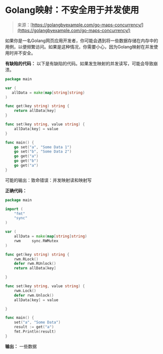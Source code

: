 <!--yml

分类：未分类

日期：2024-10-13 06:00:11

-->

# Golang映射：不安全用于并发使用

> 来源：[https://golangbyexample.com/go-maps-concurrency/](https://golangbyexample.com/go-maps-concurrency/)

如果你是一名Golang网页应用开发者，你可能会遇到将一些数据存储在内存中的用例，以便频繁访问。如果是这种情况，你需要小心，因为Golang映射在并发使用时并不安全。

**有缺陷的代码：** 以下是有缺陷的代码。如果发生映射的并发读写，可能会导致崩溃。

```go
package main

var (
   allData = make(map[string]string)
)

func get(key string) string {
	return allData[key]
}

func set(key string, value string) {
	allData[key] = value
}

func main() {
	go set("a", "Some Data 1")
	go set("b", "Some Data 2")
	go get("a")
	go get("b")
	go get("a")
} 
```

可能的输出：致命错误：并发映射读和映射写

**正确代码：**

```go
package main

import (
	"fmt"
	"sync"
)

var (
	allData = make(map[string]string)
	rwm     sync.RWMutex
)

func get(key string) string {
	rwm.RLock()
	defer rwm.RUnlock()
	return allData[key]

}

func set(key string, value string) {
	rwm.Lock()
	defer rwm.Unlock()
	allData[key] = value

}

func main() {
	set("a", "Some Data")
	result := get("a")
	fmt.Println(result)
} 
```

**输出：** 一些数据
